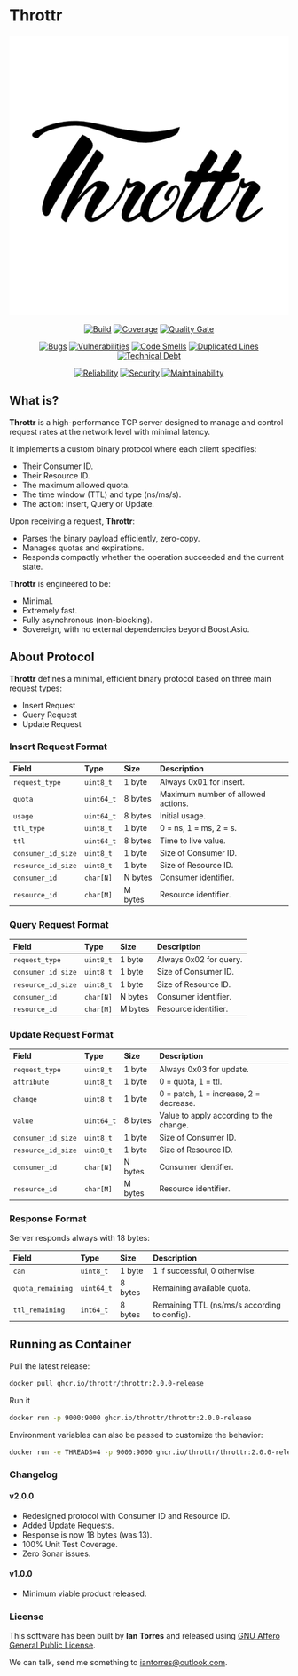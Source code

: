 # Throttr

<p align="center"><a href="https://throttr.cl" target="_blank"><img src="./throttr.png" alt="Throttr"></a></p>

<p align="center">
<a href="https://github.com/throttr/throttr/actions/workflows/build.yml"><img src="https://github.com/throttr/throttr/actions/workflows/build.yml/badge.svg" alt="Build"></a>
<a href="https://codecov.io/gh/throttr/throttr"><img src="https://codecov.io/gh/throttr/throttr/graph/badge.svg?token=QCWYBNCJ0T" alt="Coverage"></a>
<a href="https://sonarcloud.io/project/overview?id=throttr_throttr"><img src="https://sonarcloud.io/api/project_badges/measure?project=throttr_throttr&metric=alert_status" alt="Quality Gate"></a>
</p>

<p align="center">
<a href="https://sonarcloud.io/project/overview?id=throttr_throttr"><img src="https://sonarcloud.io/api/project_badges/measure?project=throttr_throttr&metric=bugs" alt="Bugs"></a>
<a href="https://sonarcloud.io/project/overview?id=throttr_throttr"><img src="https://sonarcloud.io/api/project_badges/measure?project=throttr_throttr&metric=vulnerabilities" alt="Vulnerabilities"></a>
<a href="https://sonarcloud.io/project/overview?id=throttr_throttr"><img src="https://sonarcloud.io/api/project_badges/measure?project=throttr_throttr&metric=code_smells" alt="Code Smells"></a>
<a href="https://sonarcloud.io/project/overview?id=throttr_throttr"><img src="https://sonarcloud.io/api/project_badges/measure?project=throttr_throttr&metric=duplicated_lines_density" alt="Duplicated Lines"></a>
<a href="https://sonarcloud.io/project/overview?id=throttr_throttr"><img src="https://sonarcloud.io/api/project_badges/measure?project=throttr_throttr&metric=sqale_index" alt="Technical Debt"></a>
</p>

<p align="center">
<a href="https://sonarcloud.io/project/overview?id=throttr_throttr"><img src="https://sonarcloud.io/api/project_badges/measure?project=throttr_throttr&metric=reliability_rating" alt="Reliability"></a>
<a href="https://sonarcloud.io/project/overview?id=throttr_throttr"><img src="https://sonarcloud.io/api/project_badges/measure?project=throttr_throttr&metric=security_rating" alt="Security"></a>
<a href="https://sonarcloud.io/project/overview?id=throttr_throttr"><img src="https://sonarcloud.io/api/project_badges/measure?project=throttr_throttr&metric=sqale_rating" alt="Maintainability"></a>
</p>

## What is?

**Throttr** is a high-performance TCP server designed to manage and control request rates at the network level with minimal latency.

It implements a custom binary protocol where each client specifies:

- Their Consumer ID.
- Their Resource ID.
- The maximum allowed quota.
- The time window (TTL) and type (ns/ms/s).
- The action: Insert, Query or Update.

Upon receiving a request, **Throttr**:

- Parses the binary payload efficiently, zero-copy.
- Manages quotas and expirations.
- Responds compactly whether the operation succeeded and the current state.

**Throttr** is engineered to be:

- Minimal.
- Extremely fast.
- Fully asynchronous (non-blocking).
- Sovereign, with no external dependencies beyond Boost.Asio.

## About Protocol

**Throttr** defines a minimal, efficient binary protocol based on three main request types:

- Insert Request
- Query Request
- Update Request

### Insert Request Format

| Field              | Type       | Size    | Description                        |
|:-------------------|:-----------|:--------|:-----------------------------------|
| `request_type`     | `uint8_t`  | 1 byte  | Always 0x01 for insert.            |
| `quota`            | `uint64_t` | 8 bytes | Maximum number of allowed actions. |
| `usage`            | `uint64_t` | 8 bytes | Initial usage.                     |
| `ttl_type`         | `uint8_t`  | 1 byte  | 0 = ns, 1 = ms, 2 = s.             |
| `ttl`              | `uint64_t` | 8 bytes | Time to live value.                |
| `consumer_id_size` | `uint8_t`  | 1 byte  | Size of Consumer ID.               |
| `resource_id_size` | `uint8_t`  | 1 byte  | Size of Resource ID.               |
| `consumer_id`      | `char[N]`  | N bytes | Consumer identifier.               |
| `resource_id`      | `char[M]`  | M bytes | Resource identifier.               |

### Query Request Format

| Field              | Type      | Size    | Description            |
|:-------------------|:----------|:--------|:-----------------------|
| `request_type`     | `uint8_t` | 1 byte  | Always 0x02 for query. |
| `consumer_id_size` | `uint8_t` | 1 byte  | Size of Consumer ID.   |
| `resource_id_size` | `uint8_t` | 1 byte  | Size of Resource ID.   |
| `consumer_id`      | `char[N]` | N bytes | Consumer identifier.   |
| `resource_id`      | `char[M]` | M bytes | Resource identifier.   |

### Update Request Format

| Field              | Type       | Size    | Description                             |
|:-------------------|:-----------|:--------|:----------------------------------------|
| `request_type`     | `uint8_t`  | 1 byte  | Always 0x03 for update.                 |
| `attribute`        | `uint8_t`  | 1 byte  | 0 = quota, 1 = ttl.                     |
| `change`           | `uint8_t`  | 1 byte  | 0 = patch, 1 = increase, 2 = decrease.  |
| `value`            | `uint64_t` | 8 bytes | Value to apply according to the change. |
| `consumer_id_size` | `uint8_t`  | 1 byte  | Size of Consumer ID.                    |
| `resource_id_size` | `uint8_t`  | 1 byte  | Size of Resource ID.                    |
| `consumer_id`      | `char[N]`  | N bytes | Consumer identifier.                    |
| `resource_id`      | `char[M]`  | M bytes | Resource identifier.                    |

### Response Format

Server responds always with 18 bytes:

| Field             | Type       | Size    | Description                                  |
|:------------------|:-----------|:--------|:---------------------------------------------|
| `can`             | `uint8_t`  | 1 byte  | 1 if successful, 0 otherwise.                |
| `quota_remaining` | `uint64_t` | 8 bytes | Remaining available quota.                   |
| `ttl_remaining`   | `int64_t`  | 8 bytes | Remaining TTL (ns/ms/s according to config). |

## Running as Container

Pull the latest release:

```bash
docker pull ghcr.io/throttr/throttr:2.0.0-release
```

Run it

```bash
docker run -p 9000:9000 ghcr.io/throttr/throttr:2.0.0-release
```

Environment variables can also be passed to customize the behavior:

```bash
docker run -e THREADS=4 -p 9000:9000 ghcr.io/throttr/throttr:2.0.0-release
```

### Changelog

#### v2.0.0

- Redesigned protocol with Consumer ID and Resource ID.
- Added Update Requests.
- Response is now 18 bytes (was 13).
- 100% Unit Test Coverage.
- Zero Sonar issues.

#### v1.0.0

- Minimum viable product released.

### License

This software has been built by **Ian Torres** and released using [GNU Affero General Public License](./LICENSE).

We can talk, send me something to [iantorres@outlook.com](mailto:iantorres@outlook.com).
